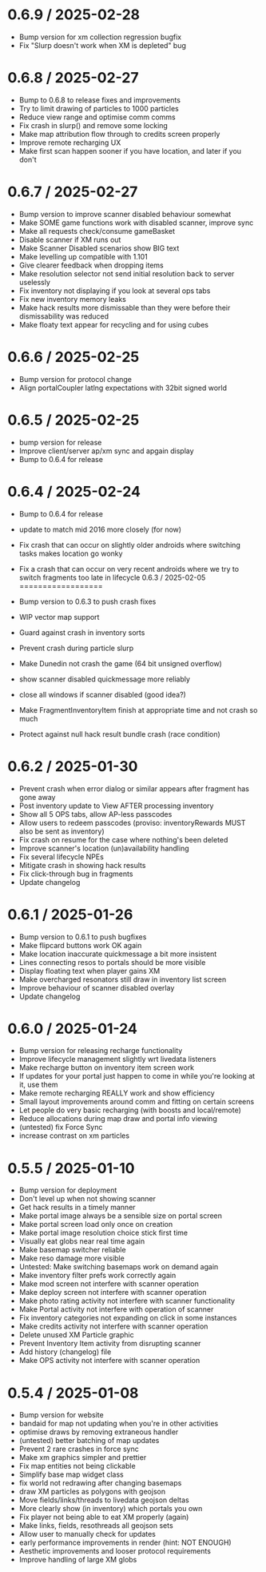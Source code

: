0.6.9 / 2025-02-28
==================

* Bump version for xm collection regression bugfix
* Fix "Slurp doesn't work when XM is depleted" bug

0.6.8 / 2025-02-27
==================

* Bump to 0.6.8 to release fixes and improvements
* Try to limit drawing of particles to 1000 particles
* Reduce view range and optimise comm comms
* Fix crash in slurp() and remove some locking
* Make map attribution flow through to credits screen properly
* Improve remote recharging UX
* Make first scan happen sooner if you have location, and later if you don't

0.6.7 / 2025-02-27
==================

* Bump version to improve scanner disabled behaviour somewhat
* Make SOME game functions work with disabled scanner, improve sync
* Make all requests check/consume gameBasket
* Disable scanner if XM runs out
* Make Scanner Disabled scenarios show BIG text
* Make levelling up compatible with 1.101
* Give clearer feedback when dropping items
* Make resolution selector not send initial resolution back to server uselessly
* Fix inventory not displaying if you look at several ops tabs
* Fix new inventory memory leaks
* Make hack results more dismissable than they were before their dismissability was reduced
* Make floaty text appear for recycling and for using cubes

0.6.6 / 2025-02-25
==================

* Bump version for protocol change
* Align portalCoupler latlng expectations with 32bit signed world

0.6.5 / 2025-02-25
==================

* bump version for release
* Improve client/server ap/xm sync and apgain display
* Bump to 0.6.4 for release

0.6.4 / 2025-02-24
==================

* Bump to 0.6.4 for release
* update to match mid 2016 more closely (for now)
* Fix crash that can occur on slightly older androids where switching tasks makes location go wonky
* Fix a crash that can occur on very recent androids where we try to switch fragments too late in
  lifecycle
0.6.3 / 2025-02-05
==================

* Bump version to 0.6.3 to push crash fixes
* WIP vector map support
* Guard against crash in inventory sorts
* Prevent crash during particle slurp
* Make Dunedin not crash the game (64 bit unsigned overflow)
* show scanner disabled quickmessage more reliably
* close all windows if scanner disabled (good idea?)
* Make FragmentInventoryItem finish at appropriate time and not crash so much
* Protect against null hack result bundle crash (race condition)

0.6.2 / 2025-01-30
==================

* Prevent crash when error dialog or similar appears after fragment has gone away
* Post inventory update to View AFTER processing inventory
* Show all 5 OPS tabs, allow AP-less passcodes
* Allow users to redeem passcodes (proviso: inventoryRewards MUST also be sent as inventory)
* Fix crash on resume for the case where nothing's been deleted
* Improve scanner's location (un)availability handling
* Fix several lifecycle NPEs
* Mitigate crash in showing hack results
* Fix click-through bug in fragments
* Update changelog

0.6.1 / 2025-01-26
==================

* Bump version to 0.6.1 to push bugfixes
* Make flipcard buttons work OK again
* Make location inaccurate quickmessage a bit more insistent
* Lines connecting resos to portals should be more visible
* Display floating text when player gains XM
* Make overcharged resonators still draw in inventory list screen
* Improve behaviour of scanner disabled overlay
* Update changelog

0.6.0 / 2025-01-24
==================

* Bump version for releasing recharge functionality
* Improve lifecycle management slightly wrt livedata listeners
* Make recharge button on inventory item screen work
* If updates for your portal just happen to come in while you're looking at it, use them
* Make remote recharging REALLY work and show efficiency
* Small layout improvements around comm and fitting on certain screens
* Let people do very basic recharging (with boosts and local/remote)
* Reduce allocations during map draw and portal info viewing
* (untested) fix Force Sync
* increase contrast on xm particles

0.5.5 / 2025-01-10
==================

* Bump version for deployment
* Don't level up when not showing scanner
* Get hack results in a timely manner
* Make portal image always be a sensible size on portal screen
* Make portal screen load only once on creation
* Make portal image resolution choice stick first time
* Visually eat globs near real time again
* Make basemap switcher reliable
* Make reso damage more visible
* Untested: Make switching basemaps work on demand again
* Make inventory filter prefs work correctly again
* Make mod screen not interfere with scanner operation
* Make deploy screen not interfere with scanner operation
* Make photo rating activity not interfere with scanner functionality
* Make Portal activity not interfere with operation of scanner
* Fix inventory categories not expanding on click in some instances
* Make credits activity not interfere with scanner operation
* Delete unused XM Particle graphic
* Prevent Inventory Item activity from disrupting scanner
* Add history (changelog) file
* Make OPS activity not interfere with scanner operation

0.5.4 / 2025-01-08
==================

* Bump version for website
* bandaid for map not updating when you're in other activities
* optimise draws by removing extraneous handler
* (untested) better batching of map updates
* Prevent 2 rare crashes in force sync
* Make xm graphics simpler and prettier
* Fix map entities not being clickable
* Simplify base map widget class
* fix world not redrawing after changing basemaps
* draw XM particles as polygons with geojson
* Move fields/links/threads to livedata geojson deltas
* More clearly show (in inventory) which portals you own
* Fix player not being able to eat XM properly (again)
* Make links, fields, resothreads all geojson sets
* Allow user to manually check for updates
* early performance improvements in render (hint: NOT ENOUGH)
* Aesthetic improvements and looser protocol requirements
* Improve handling of large XM globs
